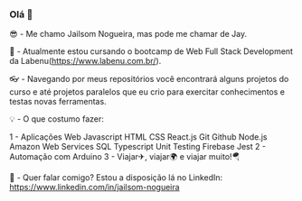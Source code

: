 ### Olá 👋

😎 - Me chamo Jailsom Nogueira, mas pode me chamar de Jay.

🧠 - Atualmente estou cursando o bootcamp de Web Full Stack Development da Labenu(https://www.labenu.com.br/).

👓 - Navegando por meus repositórios você encontrará alguns projetos do curso e até projetos paralelos que eu crio para exercitar conhecimentos e testas novas ferramentas.

💡 - O que costumo fazer:

1 - Aplicações Web
Javascript
HTML
CSS
React.js
Git
Github
Node.js
Amazon Web Services
SQL
Typescript
Unit Testing
Firebase
Jest
2 - Automação com Arduino
3 - Viajar✈, viajar🌍 e viajar muito!🪂

📮 - Quer falar comigo? Estou a disposição lá no LinkedIn: https://www.linkedin.com/in/jailsom-nogueira
